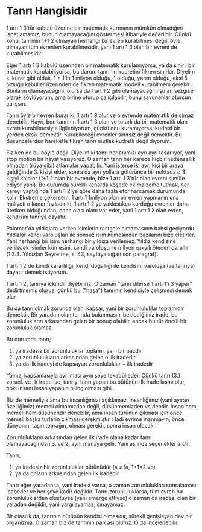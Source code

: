 # Tanrı Hangisidir

1 artı 1 3'tür kabulü üzerine bir matematik kurmanın mümkün olmadığını
ispatlamamız, bunun olamayacağını göstermesi itibariyle değerlidir. Çünkü konu,
tanrının 1+1 2 olmayan herhangi bir evren kurabilmesi değil, öyle olmayan tüm
evrenleri kurabilmesidir, yani 1 artı 1 3 olan bir evreni de kurabilmesidir.

Eğer 1 artı 1 3 kabulü üzerinden bir matematik kurulamıyorsa, ya da sınırlı bir
matematik kurulabiliyorsa, bu durum tanrının kudretini fikren sınırlar. Diyelim
ki kurar gibi olduk. 1 + 1'in 1 milyon olduğu, 1 olduğu, yarım olduğu, eksi 5
olduğu kabuller üzerinden de fikren matematik modeli kurabilmem gerekir.
Bunların olamayacağını, olursa da 1 art 1 2 gibi olamayacağını şu an sezgisel
olarak söylüyorum, ama birine oturup çalışılabilir, bunu savunanlar otursun
çalışsın.

Tanrı öyle bir evren kurar ki, 1 artı 1 3 olur ve o evrende matematik de olmaz
denebilir. Hayır, ben tanrının 1 artı 1 3 olan ve tutarlı da bir matematik olan
evren kurabilmesiyle ilgileniyorum, çünkü onu kuramıyorsa, kudreti bir yerden
eksik demektir. Kurabileceği evrenler sınırsız değil demektir. Bu düşüncelerden
hareketle fikren tanrı mutlak kudretli değil diyorum.

Fiziken de bu böyle değil. Diyelim ki tanrı her anımızı ayrı ayrı tasarlıyor,
yani stop motion bir hayat yaşıyoruz. O zaman tanrı her karede hiçbir
nedensellik olmadan (rüya gibi) atlamalar yapabilir. Yani isterse iki ayrı kişi
bir araya geldiğinde 3. kişiyi ekler, sonra da ayrı yollara götürünce bir
noktada o 3. kişiyi kaldırır (1+1 2 olan bir evrende, bize 1 artı 1 3'tür olan
evreni simüle ediyor yani). Bu durumda sürekli kenarda köşede ek malzeme tutmak,
her kareyi yaptığında 1 artı 1 2'ye göre daha fazla efor harcamak durumunda
kalır. Ekstreme çekersem, 1 artı 1 1milyon olan bir evren yapmanın ona maliyeti
o kadar fazladır ki, 1 artı 1 2'ye yaklaştıkça kurduğu evrenler daha üretken
olduğundan, daha olası olanı var eder, yani 1 artı 1 2 olan evren, kendisini
tanrıya dayatır.

Palomar'da yıldızlara verilen isimlerin rastgele olmamasının bahsi geçiyordu.
Yıldızlar kendi varoluşları ile sonsuz isim kümesinden bazılarını bize
eletirler. Yani herhangi bir isim herhangi bir yıldıza verilemez. Yıldız
kendisine verilecek isimler kümesini, kendi varoluşu ile milyon ışıkyılı öteden
daraltır (1.3.3. Yıldızları Seyretme, s. 43, sayfaya sığan son paragraf).

1 artı 1 2 de kendi kararlılığı, kendi doğallığı ile kendisini varoluşa (ve
tanrıya) dayatır demek istiyorum.

1 artı 1 2, tanrıya içkindir diyebiliriz. O zaman "tanrı dilerse 1 artı 1'i 3
yapar" dedirtmemiş oluruz, çünkü bu ("haşa") tanrının kendisiyle çelişmesi demek
olur

Bu da tanrı olmak zorunda olanı kapsar, yani bir zorunluluklar toplamıdır
demektir. Bir yaradan olan tanrıda bulunmasını beklediğimiz irade, bu
zorunlulukların arkasından gelen bir sonuç olabilir, ancak bu tür öncül bir
zorunluluk olamaz.

Bu durumda tanrı;

1. ya iradesiz bir zorunluluklar toplamı, yani bir bazdır
2. ya zorunlulukların arkasından gelen o ilk iradedir
3. ya da ilk iradeyi de kapsayan zorunluluklar + ilk iradedir

Yalnız, kapsamasıyla ayrılması aynı şeye tekabül eder. Çünkü tanrı (3.) zorunl.
ve ilk irade ise, tanrıyı tanrı yapan bu bütünün ilk irade kısmı olur, tıpkı
insanı insan yapanın bilinç olması gibi.

Biz de memeliyiz ama bu insanlığımızı açıklamaz, insanlığımız (yani ayıran
özelliğimiz) memeli olmamızdan değil, düşünmemizden vs'dendir. İnsan hem memeli
hem düşünendir denebilir, ama insan türünün çıkması için önce memeli başka
türlerin çıkması gerekmiştir. Hadi evrime inanmayın, önce dünyanın, taşın
toprağın, olması gerekir, sonra insan olacak.

Zorunlulukların arkasından gelen ilk irade olana kadar tanrı olamayacağından
3. ve 2. aynı manaya gelir. Yani aslında seçenekler 2 dir.

Tanrı;

1. ya iradesiz bir zorunluluklar bütünüdür (a ≠ !a, 1+1=2 vb)
2. ya da onların arkasından gelen ilk iradedir

Tanrı eğer yaradansa, yani iradesi varsa, o zaman zorunlulukları sonralaması
icabeder ve her şeye kadir değildir. Tanrı zorunluluklarsa, tüm evren bu
zorunluluklardan oluştuysa (yani emerge ettiyse) o zaman da iradesi olan bir
yaradan değildir, yani yargılayamaz, sınayamaz.

Bir olasılık da, tanrının bütünün kendisi olmasıdır, sürekli genişleyen dev bir
organizma. O zaman biz de tanrının parçası oluruz. O da incelenebilir.
